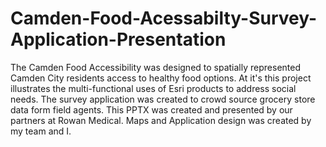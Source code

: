 # Camden-Food-Acessabilty-Survey-Application-Presentation
The Camden Food Accessibility was designed to spatially represented Camden City residents access to healthy food options.  At it's this project illustrates the multi-functional uses of Esri products to address social needs. The survey application was created to crowd source grocery store data form field agents.
This PPTX was created and presented by our partners at Rowan Medical.
Maps and Application design was created by my team and I.

